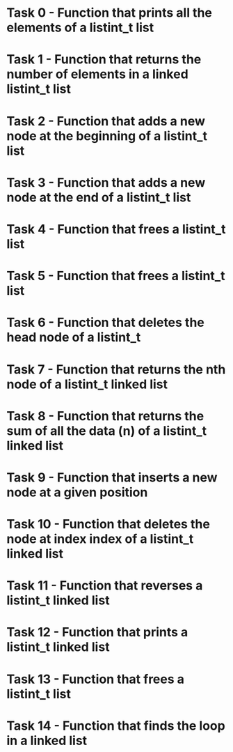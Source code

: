 # Task 0 - Function that prints all the elements of a listint_t list
# Task 1 - Function that returns the number of elements in a linked listint_t list
# Task 2 - Function that adds a new node at the beginning of a listint_t list
# Task 3 - Function that adds a new node at the end of a listint_t list
# Task 4 - Function that frees a listint_t list
# Task 5 - Function that frees a listint_t list
# Task 6 - Function that deletes the head node of a listint_t
# Task 7 - Function that returns the nth node of a listint_t linked list
# Task 8 - Function that returns the sum of all the data (n) of a listint_t linked list
# Task 9 - Function that inserts a new node at a given position
# Task 10 - Function that deletes the node at index index of a listint_t linked list
# Task 11 - Function that reverses a listint_t linked list
# Task 12 - Function that prints a listint_t linked list
# Task 13 - Function that frees a listint_t list
# Task 14 - Function that finds the loop in a linked list
